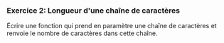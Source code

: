 ### Exercice 2: Longueur d'une chaîne de caractères

Écrire une fonction qui prend en paramètre une chaîne de caractères et renvoie le nombre de caractères dans cette chaîne.
 